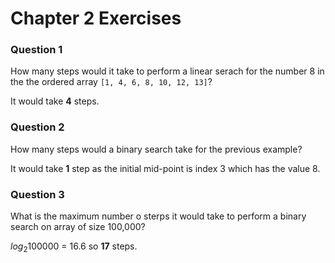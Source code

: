 # Chapter 2 Exercises

### Question 1

How many steps would it take to perform a linear serach for the number 8 in the the ordered array `[1, 4, 6, 8, 10, 12, 13]`?

It would take **4** steps.

### Question 2

How many steps would a binary search take for the previous example?

It would take **1** step as the initial mid-point is index 3 which has the value 8.

### Question 3

What is the maximum number o sterps it would take to perform a binary search on array of size 100,000?

$log{_2}{100000}$ = 16.6 so **17** steps.
